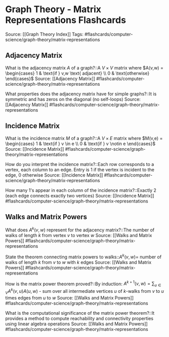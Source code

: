 # Graph Theory - Matrix Representations Flashcards

Source: [[Graph Theory Index]]
Tags: #flashcards/computer-science/graph-theory/matrix-representations

## Adjacency Matrix
What is the adjacency matrix $A$ of a graph?::A $V \times V$ matrix where $A(v,w) = \begin{cases} 1 & \text{if } v,w \text{ adjacent} \\ 0 & \text{otherwise} \end{cases}$
Source: [[Adjacency Matrix]]
#flashcards/computer-science/graph-theory/matrix-representations

What properties does the adjacency matrix have for simple graphs?::It is symmetric and has zeros on the diagonal (no self-loops)
Source: [[Adjacency Matrix]]
#flashcards/computer-science/graph-theory/matrix-representations

## Incidence Matrix
What is the incidence matrix $M$ of a graph?::A $V \times E$ matrix where $M(v,e) = \begin{cases} 1 & \text{if } v \in e \\ 0 & \text{if } v \notin e \end{cases}$
Source: [[Incidence Matrix]]
#flashcards/computer-science/graph-theory/matrix-representations

How do you interpret the incidence matrix?::Each row corresponds to a vertex, each column to an edge. Entry is 1 if the vertex is incident to the edge, 0 otherwise
Source: [[Incidence Matrix]]
#flashcards/computer-science/graph-theory/matrix-representations

How many 1's appear in each column of the incidence matrix?::Exactly 2 (each edge connects exactly two vertices)
Source: [[Incidence Matrix]]
#flashcards/computer-science/graph-theory/matrix-representations

## Walks and Matrix Powers
What does $A^k(v, w)$ represent for the adjacency matrix?::The number of walks of length $k$ from vertex $v$ to vertex $w$
Source: [[Walks and Matrix Powers]]
#flashcards/computer-science/graph-theory/matrix-representations

State the theorem connecting matrix powers to walks::$A^k(v, w) =$ number of walks of length $k$ from $v$ to $w$ with $k$ edges
Source: [[Walks and Matrix Powers]]
#flashcards/computer-science/graph-theory/matrix-representations

How is the matrix power theorem proved?::By induction: $A^{k+1}(v,w) = \sum_{u \in V} A^k(v,u)A(u,w)$ - sum over all intermediate vertices $u$ of $k$-walks from $v$ to $u$ times edges from $u$ to $w$
Source: [[Walks and Matrix Powers]]
#flashcards/computer-science/graph-theory/matrix-representations

What is the computational significance of the matrix power theorem?::It provides a method to compute reachability and connectivity properties using linear algebra operations
Source: [[Walks and Matrix Powers]]
#flashcards/computer-science/graph-theory/matrix-representations